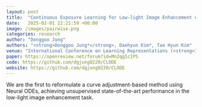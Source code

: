 ```yaml
---
layout: post
title:  "Continuous Exposure Learning for Low-light Image Enhancement using Neural ODEs"
date:   2025-02-01 22:21:59 +00:00
image: /images/pairwise.png
categories: research
author: "Donggoo Jung"
authors: "<strong>Donggoo Jung*</strong>, Daehyun Kim*, Tae Hyun Kim"
venue: "International Conference on Learning Representations (<strong>ICLR</strong>) <b style='color: red;'>Spotlight<b> "
paper: https://openreview.net/forum?id=Mn2qgIcIPS
code: https://github.com/dgjung0220/CLODE
website: https://github.com/dgjung0220/CLODE
---
```

We are the first to reformulate a curve adjustment-based method using Neural ODEs, achieving unsupervised state-of-the-art performance in the low-light image enhancement task.